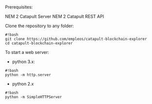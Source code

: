 Prerequisites:

NEM 2 Catapult Server
NEM 2 Catapult REST API

Clone the repository to any folder:
```
#!bash
git clone https://github.com/empleos/catapult-blockchain-explorer
cd catapult-blockchain-explorer
```

To start a web server:

* python 3.x:
```
#!bash
python -m http.server
```

* python 2.x
```
#!bash
python -m SimpleHTTPServer
```
